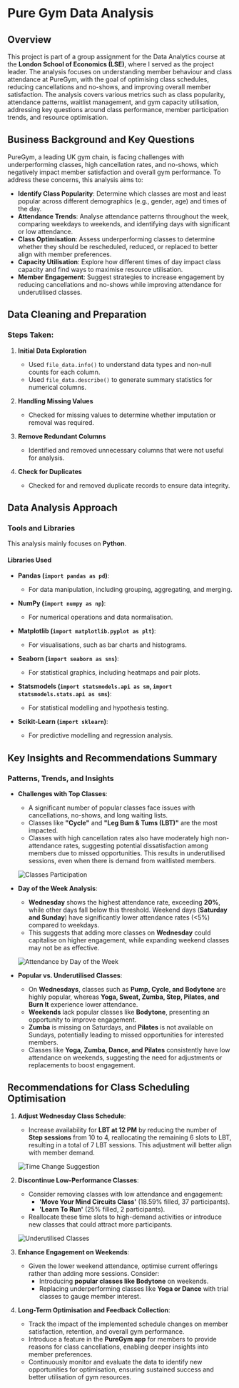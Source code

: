# Pure Gym Data Analysis

## Overview
This project is part of a group assignment for the Data Analytics course at the **London School of Economics (LSE)**, where I served as the project leader. The analysis focuses on understanding member behaviour and class attendance at PureGym, with the goal of optimising class schedules, reducing cancellations and no-shows, and improving overall member satisfaction. The analysis covers various metrics such as class popularity, attendance patterns, waitlist management, and gym capacity utilisation, addressing key questions around class performance, member participation trends, and resource optimisation.

## Business Background and Key Questions
PureGym, a leading UK gym chain, is facing challenges with underperforming classes, high cancellation rates, and no-shows, which negatively impact member satisfaction and overall gym performance. To address these concerns, this analysis aims to:

- **Identify Class Popularity**: Determine which classes are most and least popular across different demographics (e.g., gender, age) and times of the day.
- **Attendance Trends**: Analyse attendance patterns throughout the week, comparing weekdays to weekends, and identifying days with significant or low attendance.
- **Class Optimisation**: Assess underperforming classes to determine whether they should be rescheduled, reduced, or replaced to better align with member preferences.
- **Capacity Utilisation**: Explore how different times of day impact class capacity and find ways to maximise resource utilisation.
- **Member Engagement**: Suggest strategies to increase engagement by reducing cancellations and no-shows while improving attendance for underutilised classes.

## Data Cleaning and Preparation
### Steps Taken:
1. **Initial Data Exploration**
   - Used `file_data.info()` to understand data types and non-null counts for each column.
   - Used `file_data.describe()` to generate summary statistics for numerical columns.
   
2. **Handling Missing Values**
   - Checked for missing values to determine whether imputation or removal was required.

3. **Remove Redundant Columns**
   - Identified and removed unnecessary columns that were not useful for analysis.

4. **Check for Duplicates**
   - Checked for and removed duplicate records to ensure data integrity.

## Data Analysis Approach
### Tools and Libraries
This analysis mainly focuses on **Python**.

#### Libraries Used
- **Pandas (`import pandas as pd`)**: 
  - For data manipulation, including grouping, aggregating, and merging.
  
- **NumPy (`import numpy as np`)**: 
  - For numerical operations and data normalisation.

- **Matplotlib (`import matplotlib.pyplot as plt`)**: 
  - For visualisations, such as bar charts and histograms.

- **Seaborn (`import seaborn as sns`)**: 
  - For statistical graphics, including heatmaps and pair plots.

- **Statsmodels (`import statsmodels.api as sm`, `import statsmodels.stats.api as sms`)**: 
  - For statistical modelling and hypothesis testing.

- **Scikit-Learn (`import sklearn`)**: 
  - For predictive modelling and regression analysis.

## Key Insights and Recommendations Summary

### Patterns, Trends, and Insights
- **Challenges with Top Classes**: 
  - A significant number of popular classes face issues with cancellations, no-shows, and long waiting lists. 
  - Classes like **"Cycle"** and **"Leg Bum & Tums (LBT)"** are the most impacted.
  - Classes with high cancellation rates also have moderately high non-attendance rates, suggesting potential dissatisfaction among members due to missed opportunities. This results in underutilised sessions, even when there is demand from waitlisted members.
  
  ![Classes Participation](Classes_Participation_Status.png)

- **Day of the Week Analysis**:
  - **Wednesday** shows the highest attendance rate, exceeding **20%**, while other days fall below this threshold. Weekend days (**Saturday and Sunday**) have significantly lower attendance rates (<5%) compared to weekdays. 
  - This suggests that adding more classes on **Wednesday** could capitalise on higher engagement, while expanding weekend classes may not be as effective.

  ![Attendance by Day of the Week](Attendance_day_week.png)

- **Popular vs. Underutilised Classes**:
  - On **Wednesdays**, classes such as **Pump, Cycle, and Bodytone** are highly popular, whereas **Yoga, Sweat, Zumba, Step, Pilates, and Burn It** experience lower attendance.
  - **Weekends** lack popular classes like **Bodytone**, presenting an opportunity to improve engagement.
  - **Zumba** is missing on Saturdays, and **Pilates** is not available on Sundays, potentially leading to missed opportunities for interested members.
  - Classes like **Yoga, Zumba, Dance, and Pilates** consistently have low attendance on weekends, suggesting the need for adjustments or replacements to boost engagement.

## Recommendations for Class Scheduling Optimisation

1. **Adjust Wednesday Class Schedule**:
   - Increase availability for **LBT at 12 PM** by reducing the number of **Step sessions** from 10 to 4, reallocating the remaining 6 slots to LBT, resulting in a total of 7 LBT sessions. This adjustment will better align with member demand.

   ![Time Change Suggestion](Time_Change_Suggestion.png)

2. **Discontinue Low-Performance Classes**:
   - Consider removing classes with low attendance and engagement:
     - **'Move Your Mind Circuits Class'** (18.59% filled, 37 participants).
     - **'Learn To Run'** (25% filled, 2 participants).
   - Reallocate these time slots to high-demand activities or introduce new classes that could attract more participants.

   ![Underutilised Classes](underutilised.png)

3. **Enhance Engagement on Weekends**:
   - Given the lower weekend attendance, optimise current offerings rather than adding more sessions. Consider:
     - Introducing **popular classes like Bodytone** on weekends.
     - Replacing underperforming classes like **Yoga or Dance** with trial classes to gauge member interest.

4. **Long-Term Optimisation and Feedback Collection**:
   - Track the impact of the implemented schedule changes on member satisfaction, retention, and overall gym performance.
   - Introduce a feature in the **PureGym app** for members to provide reasons for class cancellations, enabling deeper insights into member preferences.
   - Continuously monitor and evaluate the data to identify new opportunities for optimisation, ensuring sustained success and better utilisation of gym resources.

